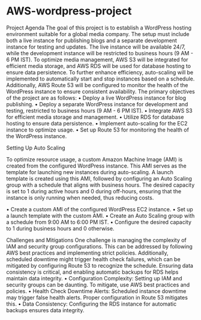 # AWS-wordpress-project
Project Agenda
The goal of this project is to establish a WordPress hosting environment suitable for a global media company. The setup must include both a live instance for publishing blogs and a separate development instance for testing and updates. The live instance will be available 24/7, while the development instance will be restricted to business hours (9 AM - 6 PM IST). To optimize media management, AWS S3 will be integrated for efficient media storage, and AWS RDS will be used for database hosting to ensure data persistence. To further enhance efficiency, auto-scaling will be implemented to automatically start and stop instances based on a schedule. Additionally, AWS Route 53 will be configured to monitor the health of the WordPress instance to ensure consistent availability. The primary objectives of the project are as follows: • Deploy a live WordPress instance for blog publishing. • Deploy a separate WordPress instance for development and testing, restricted to business hours (9 AM - 6 PM IST). • Integrate AWS S3 for efficient media storage and management. • Utilize RDS for database hosting to ensure data persistence. • Implement auto-scaling for the EC2 instance to optimize usage. • Set up Route 53 for monitoring the health of the WordPress instance.

Setting Up Auto Scaling

To optimize resource usage, a custom Amazon Machine Image (AMI) is created from the configured WordPress instance. This AMI serves as the template for launching new instances during auto-scaling. A launch template is created using this AMI, followed by configuring an Auto Scaling group with a schedule that aligns with business hours. The desired capacity is set to 1 during active hours and 0 during off-hours, ensuring that the instance is only running when needed, thus reducing costs.

• Create a custom AMI of the configured WordPress EC2 instance. • Set up a launch template with the custom AMI. • Create an Auto Scaling group with a schedule from 9:00 AM to 6:00 PM IST. • Configure the desired capacity to 1 during business hours and 0 otherwise.
   
Challenges and Mitigations
One challenge is managing the complexity of IAM and security group configurations. This can be addressed by following AWS best practices and implementing strict policies. Additionally, scheduled downtime might trigger health check failures, which can be mitigated by configuring Route 53 to recognize the schedule. Ensuring data consistency is critical, and enabling automatic backups for RDS helps maintain data integrity. • Configuration Complexity: Setting up IAM and security groups can be daunting. To mitigate, use AWS best practices and policies. • Health Check Downtime Alerts: Scheduled instance downtime may trigger false health alerts. Proper configuration in Route 53 mitigates this. • Data Consistency: Configuring the RDS instance for automatic backups ensures data integrity.

